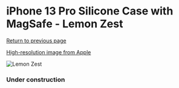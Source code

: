 # iPhone 13 Pro Silicone Case with MagSafe - Lemon Zest

[Return to previous page](/iphone_13)

[High-resolution image from Apple](https://store.storeimages.cdn-apple.com/8756/as-images.apple.com/is/MN663?wid=4500&hei=4500&fmt=png)

<div style="width: 384px"><img src="/everyphone/MN663.png" alt="Lemon Zest"></div>

### Under construction

